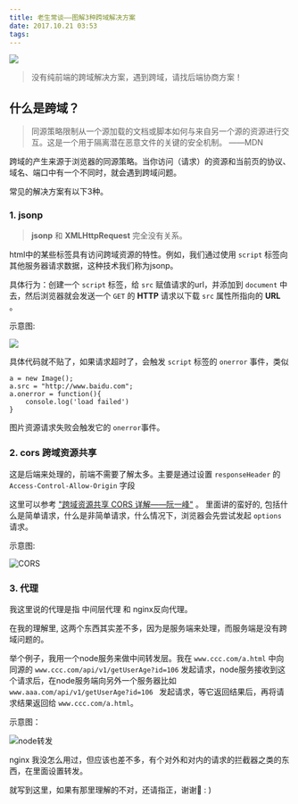 ```yaml
---
title: 老生常谈——图解3种跨域解决方案
date: 2017.10.21 03:53
tags:
---
```

![](http://upload-images.jianshu.io/upload_images/4101261-aa65df33fb38d320?imageMogr2/auto-orient/strip%7CimageView2/2/w/1240)
> 没有纯前端的跨域解决方案，遇到跨域，请找后端协商方案！

## 什么是跨域？
> 同源策略限制从一个源加载的文档或脚本如何与来自另一个源的资源进行交互。这是一个用于隔离潜在恶意文件的关键的安全机制。  ——MDN

跨域的产生来源于浏览器的同源策略。当你访问（请求）的资源和当前页的协议、域名、端口中有一个不同时，就会遇到跨域问题。

常见的解决方案有以下3种。

### 1. jsonp
> **jsonp** 和 **XMLHttpRequest** 完全没有关系。

html中的某些标签具有访问跨域资源的特性。例如，我们通过使用 `script` 标签向其他服务器请求数据，这种技术我们称为jsonp。

具体行为：创建一个 `script` 标签，给 `src` 赋值请求的url，并添加到 `document` 中去，然后浏览器就会发送一个 `GET` 的 **HTTP** 请求以下载 `src` 属性所指向的 **URL** 。

示意图:


![](http://upload-images.jianshu.io/upload_images/4101261-90c56c0ac31b8b17?imageMogr2/auto-orient/strip%7CimageView2/2/w/1240)

具体代码就不贴了，如果请求超时了，会触发 `script` 标签的 `onerror` 事件，类似
```
a = new Image();
a.src = "http://www.baidu.com"; 
a.onerror = function(){
    console.log('load failed')
}
```
图片资源请求失败会触发它的 `onerror`事件。

### 2. cors 跨域资源共享
这是后端来处理的，前端不需要了解太多。主要是通过设置 `responseHeader` 的 `Access-Control-Allow-Origin` 字段

这里可以参考 ["跨域资源共享 CORS 详解——阮一峰"]("http://www.ruanyifeng.com/blog/2016/04/cors.html") 。 里面讲的蛮好的, 包括什么是简单请求，什么是非简单请求，什么情况下，浏览器会先尝试发起 `options` 请求。

示意图:

![CORS](http://upload-images.jianshu.io/upload_images/4101261-ef6da3f428fdccd6?imageMogr2/auto-orient/strip%7CimageView2/2/w/1240)

### 3. 代理

我这里说的代理是指 中间层代理 和 nginx反向代理。

在我的理解里, 这两个东西其实差不多，因为是服务端来处理，而服务端是没有跨域问题的。

举个例子，我用一个node服务来做中间转发层。我在 `www.ccc.com/a.html` 中向同源的 `www.ccc.com/api/v1/getUserAge?id=106` 发起请求，node服务接收到这个请求后，在node服务端向另外一个服务器比如 `www.aaa.com/api/v1/getUserAge?id=106 ` 发起请求，等它返回结果后，再将请求结果返回给 `www.ccc.com/a.html`。

示意图：


![node转发](http://upload-images.jianshu.io/upload_images/4101261-f32d0f525d744849?imageMogr2/auto-orient/strip%7CimageView2/2/w/1240)

nginx 我没怎么用过，但应该也差不多，有个对外和对内的请求的拦截器之类的东西，在里面设置转发。


就写到这里，如果有那里理解的不对，还请指正，谢谢🙏 : )